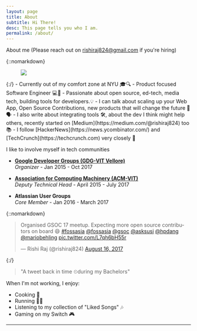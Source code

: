 ```yaml
---
layout: page
title: About
subtitle: Hi There!
desc: This page tells you who I am.
permalink: /about/
---
```


<div class="pretty-links">

<div class="lead lead-about">About me (Please reach out on <a href="mailto:@rishiraj824@gmail.com">rishiraj824@gmail.com</a> if you're hiring)
</div>

{::nomarkdown} 
<figure class="site-profile">
    <img src="{{ site.baseurl }}/assets/img/me.png">
</figure>
{:/}
  - Currently out of my comfort zone at NYU 🎓🔍
  - Product focused Software Engineer 💻🚀
  - Passionate about open source, ed-tech, media tech, building tools for developers.💡
  - I can talk about scaling up your Web App, Open Source Contributions, new products
  that will change the future 🎤🗣
  - I also write about integrating tools 🛠,
  about the dev I think might help others, recently started on [Medium](https://medium.com/@rishiraj824) too 📚
  - I follow [HackerNews](https://news.ycombinator.com/) and [TechCrunch](https://techcrunch.com)
  very closely 📰
  
  I like to involve myself in tech communities

- [**Google Developer Groups (GDG-VIT Vellore)**](https://dscvit.com)<br>
	*Organizer* - Jan 2015 - Oct 2017

- [**Association for Computing Machinery (ACM-VIT)**](https://acmvit.in/)<br>
	*Deputy Technical Head* - April 2015 - July 2017	
	
- **Atlassian User Groups**<br>
	*Core Member* - Jan 2016 - March 2017

{::nomarkdown}
  <blockquote class="twitter-tweet"><p lang="en" dir="ltr">Organised GSOC 17 meetup. Expecting more open source contributors on board 😄 <a href="https://twitter.com/hashtag/fossasia?src=hash&amp;ref_src=twsrc%5Etfw">#fossasia</a> <a href="https://twitter.com/fossasia?ref_src=twsrc%5Etfw">@fossasia</a> <a href="https://twitter.com/gsoc?ref_src=twsrc%5Etfw">@gsoc</a> <a href="https://twitter.com/asksusi?ref_src=twsrc%5Etfw">@asksusi</a> <a href="https://twitter.com/hpdang?ref_src=twsrc%5Etfw">@hpdang</a> <a href="https://twitter.com/mariobehling?ref_src=twsrc%5Etfw">@mariobehling</a> <a href="https://t.co/L7qh6bH55r">pic.twitter.com/L7qh6bH55r</a></p>&mdash; Rishi Raj (@rishiraj824) <a href="https://twitter.com/rishiraj824/status/897727806758670336?ref_src=twsrc%5Etfw">August 16, 2017</a></blockquote> <script async src="https://platform.twitter.com/widgets.js" charset="utf-8"></script>
  
  {:/}


> "A tweet back in time ⏲during my Bachelors"

When I'm not working, I enjoy:
 - Cooking 🍲 
 - Running 🏃‍♂️
 - Listening to my collection of "Liked Songs" 🎶 
 - Gaming on my Switch 🎮


	



<!--
## My achievements and 

My home town is *Jamshedpur* - the steel city of India. I completed my ISC (Indian School of 
Certificate Exam) from [**Loyola High School, Jamshedpur**](http://loyola.edu.in/) - indeed one of the best in the country. Since I spent all
of my childhood in Jamshedpur I literally have a soft corner for the city and tonnes of 
memories attached to it. My school gave me the opportunity and exposure to one of the 
best faculties and quality of education in India and plays a major role in shaping my career.-->

<!-- While I was in Loyola School, I managed to make my appearance as a writer and photographer which earned me
the following.

- **Journalism/Publication**
*Creative Director of the Loyola Press Club (LPC)*<br>
Worked in making the Layout, Design and Cover of the School Magazine, submitted
Articles, crosswords and also helped in photographing the various events
.
- **Community Service (Volunteer)**
*Senior Member of Interact Club of Loyola School*<br>
Collected Newspapers in the annual Paper Drive (throughout the town), worked in Polio
Awareness Program, and came 2nd in the essay competition on Plastic Free World organised by the Rotary Club of Jamshedpur.


- **Community Service (Volunteer)**
*Director of the Leo Club of Loyola School*<br>
Worked in Stationery Drive (to collect Stationery for the children studying in the
Underprivileged society)


- **Debate/Speech**
*Panel Discussion Member at Rotary District Seminar*<br>
Selected to represent Loyola School in an open-audience discussion on "New
Generations: A Student's perspective: I, me, myself is a topper's trait".


- **Community Service (Volunteer)**
*Volunteer and Chief Photographer at Samarth (NGO)*<br>
Helped create awareness to support and help the city's underprivileged students. Also
Photographed the events of the NGO.


- **Science/Math**
*Member of the Physics and Chemistry Club*<br>
Volunteered in the annual Thomas Paul Science Quiz and ETRIX (annual National
Level Technology Quiz organised by the students at Loyola School)


- **Career Oriented**
*Best Writer and 1st Prize*<br>
Winner of the Essay Competition organized by the Rotary Club of Jamshedpur Topic:
"Today's Youth Challenges and Possibilities"


- **Photography**
*1st Runner-Up in the Photography Competition*<br>
1st Runner Up in Intra School Photography Competition, Represented Loyola School
In the Photography Competition in South Asia’s largest school fest in the Jamshedpur’s Horlicks Wiz kids 2013.
 -->


---
<!--
## You can write to me at 

rishiraj824@gmail.com
-->
</div>

